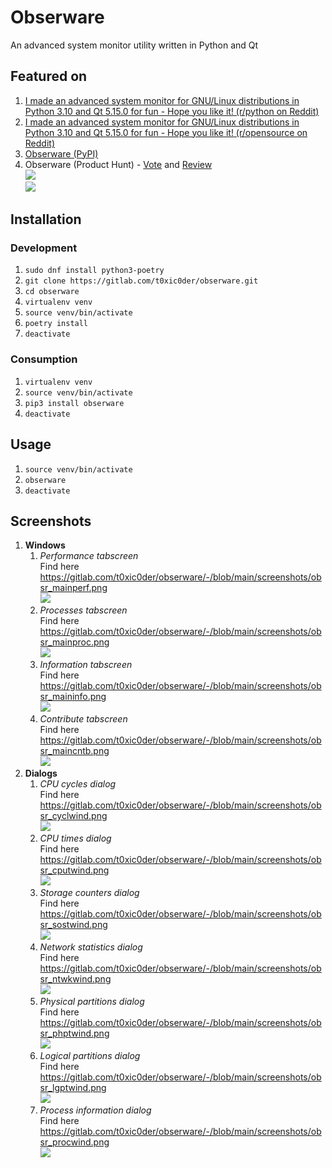 # Obserware

An advanced system monitor utility written in Python and Qt

## Featured on

1. [I made an advanced system monitor for GNU/Linux distributions in Python 3.10 and Qt 5.15.0 for fun - Hope you like it! (r/python on Reddit)](https://www.reddit.com/r/Python/comments/r5t63f/i_made_an_advanced_system_monitor_for_gnulinux/)  
2. [I made an advanced system monitor for GNU/Linux distributions in Python 3.10 and Qt 5.15.0 for fun - Hope you like it! (r/opensource on Reddit)](https://www.reddit.com/r/opensource/comments/r68r5b/i_made_an_advanced_system_monitor_for_gnulinux/)  
3. [Obserware (PyPI)](https://pypi.org/project/obserware/)
4. Obserware (Product Hunt) - [Vote](https://www.producthunt.com/posts/obserware?utm_source=badge-featured&utm_medium=badge&utm_souce=badge-obserware) and [Review](https://www.producthunt.com/posts/obserware?utm_source=badge-review&utm_medium=badge&utm_souce=badge-obserware#discussion-body)  
   [![](https://api.producthunt.com/widgets/embed-image/v1/featured.svg?post_id=321452&theme=dark)](https://www.producthunt.com/posts/obserware?utm_source=badge-featured&utm_medium=badge&utm_souce=badge-obserware)  
   [![](https://api.producthunt.com/widgets/embed-image/v1/review.svg?post_id=321452&theme=dark)](https://www.producthunt.com/posts/obserware?utm_source=badge-review&utm_medium=badge&utm_souce=badge-obserware#discussion-body)  

## Installation

### Development

1. `sudo dnf install python3-poetry`
2. `git clone https://gitlab.com/t0xic0der/obserware.git`
3. `cd obserware`
4. `virtualenv venv`
5. `source venv/bin/activate`
6. `poetry install`
7. `deactivate`

### Consumption

1. `virtualenv venv`
2. `source venv/bin/activate`
3. `pip3 install obserware`
4. `deactivate`

## Usage

1. `source venv/bin/activate`
2. `obserware`
3. `deactivate`

## Screenshots

1. **Windows**  
   1. _Performance tabscreen_  
      Find here https://gitlab.com/t0xic0der/obserware/-/blob/main/screenshots/obsr_mainperf.png  
      ![](screenshots/obsr_mainperf.png)
   2. _Processes tabscreen_  
      Find here https://gitlab.com/t0xic0der/obserware/-/blob/main/screenshots/obsr_mainproc.png  
      ![](screenshots/obsr_mainproc.png)
   3. _Information tabscreen_  
      Find here https://gitlab.com/t0xic0der/obserware/-/blob/main/screenshots/obsr_maininfo.png  
      ![](screenshots/obsr_maininfo.png)
   4. _Contribute tabscreen_  
      Find here https://gitlab.com/t0xic0der/obserware/-/blob/main/screenshots/obsr_maincntb.png  
      ![](screenshots/obsr_maincntb.png)
2. **Dialogs**  
   1. _CPU cycles dialog_  
      Find here https://gitlab.com/t0xic0der/obserware/-/blob/main/screenshots/obsr_cyclwind.png  
      ![](screenshots/obsr_cyclwind.png)
   2. _CPU times dialog_  
      Find here https://gitlab.com/t0xic0der/obserware/-/blob/main/screenshots/obsr_cputwind.png  
      ![](screenshots/obsr_cputwind.png)
   3. _Storage counters dialog_  
      Find here https://gitlab.com/t0xic0der/obserware/-/blob/main/screenshots/obsr_sostwind.png  
      ![](screenshots/obsr_sostwind.png)
   4. _Network statistics dialog_  
      Find here https://gitlab.com/t0xic0der/obserware/-/blob/main/screenshots/obsr_ntwkwind.png  
      ![](screenshots/obsr_ntwkwind.png)
   5. _Physical partitions dialog_  
      Find here https://gitlab.com/t0xic0der/obserware/-/blob/main/screenshots/obsr_phptwind.png  
      ![](screenshots/obsr_phptwind.png)
   6. _Logical partitions dialog_  
      Find here https://gitlab.com/t0xic0der/obserware/-/blob/main/screenshots/obsr_lgptwind.png  
      ![](screenshots/obsr_lgptwind.png)
   7. _Process information dialog_  
      Find here https://gitlab.com/t0xic0der/obserware/-/blob/main/screenshots/obsr_procwind.png  
      ![](screenshots/obsr_procwind.png)
